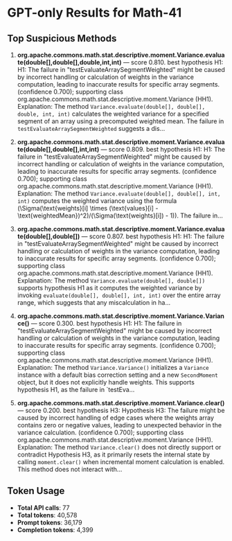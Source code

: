 # GPT-only Results for Math-41

## Top Suspicious Methods

1. **org.apache.commons.math.stat.descriptive.moment.Variance.evaluate(double[],double[],double,int,int)** — score 0.810. best hypothesis H1: H1: The failure in "testEvaluateArraySegmentWeighted" might be caused by incorrect handling or calculation of weights in the variance computation, leading to inaccurate results for specific array segments. (confidence 0.700); supporting class org.apache.commons.math.stat.descriptive.moment.Variance (HH1).
    Explanation: The method `Variance.evaluate(double[], double[], double, int, int)` calculates the weighted variance for a specified segment of an array using a precomputed weighted mean. The failure in `testEvaluateArraySegmentWeighted` suggests a dis...

2. **org.apache.commons.math.stat.descriptive.moment.Variance.evaluate(double[],double[],int,int)** — score 0.809. best hypothesis H1: H1: The failure in "testEvaluateArraySegmentWeighted" might be caused by incorrect handling or calculation of weights in the variance computation, leading to inaccurate results for specific array segments. (confidence 0.700); supporting class org.apache.commons.math.stat.descriptive.moment.Variance (HH1).
    Explanation: The method `Variance.evaluate(double[], double[], int, int)` computes the weighted variance using the formula \(\Sigma(\text{weights}[i] \times (\text{values}[i] - \text{weightedMean})^2)/(\Sigma(\text{weights}[i]) - 1)\). The failure in...

3. **org.apache.commons.math.stat.descriptive.moment.Variance.evaluate(double[],double[])** — score 0.807. best hypothesis H1: H1: The failure in "testEvaluateArraySegmentWeighted" might be caused by incorrect handling or calculation of weights in the variance computation, leading to inaccurate results for specific array segments. (confidence 0.700); supporting class org.apache.commons.math.stat.descriptive.moment.Variance (HH1).
    Explanation: The method `Variance.evaluate(double[], double[])` supports hypothesis H1 as it computes the weighted variance by invoking `evaluate(double[], double[], int, int)` over the entire array range, which suggests that any miscalculation in ha...

4. **org.apache.commons.math.stat.descriptive.moment.Variance.Variance()** — score 0.300. best hypothesis H1: H1: The failure in "testEvaluateArraySegmentWeighted" might be caused by incorrect handling or calculation of weights in the variance computation, leading to inaccurate results for specific array segments. (confidence 0.700); supporting class org.apache.commons.math.stat.descriptive.moment.Variance (HH1).
    Explanation: The method `Variance.Variance()` initializes a `Variance` instance with a default bias correction setting and a new `SecondMoment` object, but it does not explicitly handle weights. This supports hypothesis H1, as the failure in `testEva...

5. **org.apache.commons.math.stat.descriptive.moment.Variance.clear()** — score 0.200. best hypothesis H3: Hypothesis H3: The failure might be caused by incorrect handling of edge cases where the weights array contains zero or negative values, leading to unexpected behavior in the variance calculation. (confidence 0.700); supporting class org.apache.commons.math.stat.descriptive.moment.Variance (HH1).
    Explanation: The method `Variance.clear()` does not directly support or contradict Hypothesis H3, as it primarily resets the internal state by calling `moment.clear()` when incremental moment calculation is enabled. This method does not interact with...


## Token Usage

- **Total API calls**: 77
- **Total tokens**: 40,578
- **Prompt tokens**: 36,179
- **Completion tokens**: 4,399
